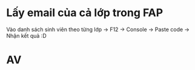 # Lấy email của cả lớp trong FAP

Vào danh sách sinh viên theo từng lớp -> F12 -> Console -> Paste code -> Nhận kết quả :D

<h1> AV</h1>
